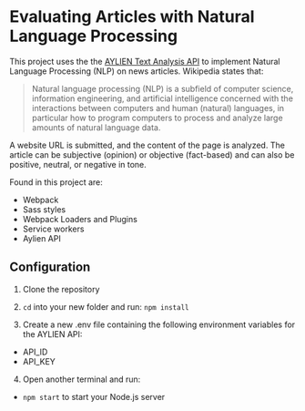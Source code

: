 # Evaluating Articles with Natural Language Processing

This project uses the the [AYLIEN Text Analysis API](https://aylien.com/text-api/) to implement Natural Language Processing (NLP) on news articles. Wikipedia states that: 

> Natural language processing (NLP) is a subfield of computer science, information engineering, and artificial intelligence
concerned with the interactions between computers and human (natural) languages, in particular how to program computers to
process and analyze large amounts of natural language data.

A website URL is submitted, and the content of the page is analyzed. The article can be subjective (opinion) or objective (fact-based) and can also be positive, neutral, or negative in tone.

Found in this project are:
- Webpack
- Sass styles
- Webpack Loaders and Plugins
- Service workers
- Aylien API

## Configuration

1) Clone the repository

2) `cd` into your new folder and run:
`npm install`

3) Create a new .env file containing the following environment variables for the AYLIEN API:

- API_ID
- API_KEY

4) Open another terminal and run:

- `npm start` to start your Node.js server
